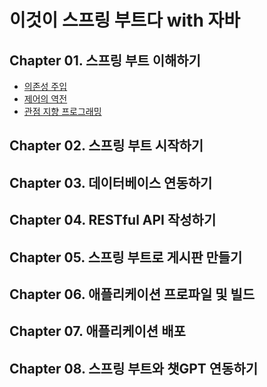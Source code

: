# 이것이 스프링 부트다 with 자바

## Chapter 01. 스프링 부트 이해하기

- [의존성 주입](./di/)
- [제어의 역전](./ioc/)
- [관점 지향 프로그래밍](./aop/)

## Chapter 02. 스프링 부트 시작하기

## Chapter 03. 데이터베이스 연동하기

## Chapter 04. RESTful API 작성하기

## Chapter 05. 스프링 부트로 게시판 만들기

## Chapter 06. 애플리케이션 프로파일 및 빌드

## Chapter 07. 애플리케이션 배포

## Chapter 08. 스프링 부트와 챗GPT 연동하기
